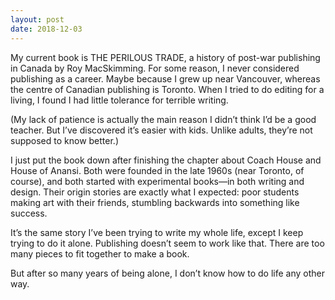 ```yaml
---
layout: post
date: 2018-12-03
---
```


My current book is THE PERILOUS TRADE, a history of post-war publishing in Canada by Roy MacSkimming. For some reason, I never considered publishing as a career. Maybe because I grew up near Vancouver, whereas the centre of Canadian publishing is Toronto. When I tried to do editing for a living, I found I had little tolerance for terrible writing. 

(My lack of patience is actually the main reason I didn’t think I’d be a good teacher. But I’ve discovered it’s easier with kids. Unlike adults, they’re not supposed to know better.)

I just put the book down after finishing the chapter about Coach House and House of Anansi. Both were founded in the late 1960s (near Toronto, of course), and both started with experimental books—in both writing and design. Their origin stories are exactly what I expected: poor students making art with their friends, stumbling backwards into something like success. 

It’s the same story I’ve been trying to write my whole life, except I keep trying to do it alone. Publishing doesn’t seem to work like that. There are too many pieces to fit together to make a book. 

But after so many years of being alone, I don’t know how to do life any other way. 
